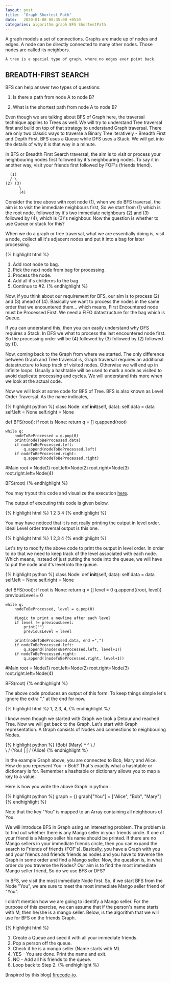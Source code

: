 ```yaml
---
layout: post
title:  "Graph Shortest Path"
date:   2020-01-08 08:35:00 +0530
categories: algorithm graph BFS ShortestPath
---
```

A graph models a set of connections. Graphs are made up of nodes and edges. A node can be directly connected to many other nodes. Those nodes are called its neighbors. 

`A tree is a special type of graph, where no edges ever point back.`

## BREADTH-FIRST SEARCH

BFS can help answer two types of questions:

1. Is there a path from node A to node B?

2. What is the shortest path from node A to node B?

Even though we are talking about BFS of Graph here, the traversal technique applies to Trees as well. We will try to understand Tree traversal first and build on top of that strategy to understand Graph traversal. There are only two classic ways to traverse a Binary Tree iteratively - Breadth First and Depth First. BFS uses a Queue while DFS uses a Stack. We will get into the details of why it is that way in a minute.

In BFS or Breadth First Search traversal, the aim is to visit or process your neighbouring nodes first followed by it's neighbouring nodes. To say it in another way, visit your friends first followed by FOF's (friends friend).

	  (1)
	  / \
	(2) (3)
          \
          (4)

Consider the tree above with root node (1), when we do BFS traversal, the aim is to visit the immediate neighbours first, So we start from (1) which is the root node, followed by it's two immediate neighbours (2) and (3) followed by (4), which is (3)'s neighbour. Now the question is whether to use Queue or stack for this?

When we do a graph or tree traversal, what we are essentially doing is, visit a node, collect all it's adjacent nodes and put it into a bag for later processing. 

{% highlight html %}
1. Add root node to bag.
2. Pick the next node from bag for processing.
3. Process the node.
3. Add all it's childerns to the bag.
4. Continue to #2.
{% endhighlight %}

Now, if you think about our requirement for BFS, our aim is to process (2) and (3) ahead of (4). Basically we want to process the nodes in the same order that we encountered them... which means, First Encountered node must be Processed First. We need a FIFO datastructure for the bag which is Queue.

If you can understand this, then you can easily understand why DFS requires a Stack. In DFS we what to process the last encountered node first. So the processing order will be (4) followed by (3) followed by (2) followed by (1).

Now, coming back to the Graph from where we started. The only difference between Graph and Tree traversal is, Graph traversal requires an additional datastructure to keep track of visited nodes. Otherwise we will end up in infinite loops. Usually a hashtable will be used to mark a node as visited to avoid duplicate processing and cycles. We will understand this more when we look at the actual code.

Now we will look at some code for BFS of Tree. BFS is also known as Level Order Traversal. As the name indicates, 

{% highlight python %}
class Node:
    def __init__(self, data):
        self.data = data
        self.left = None
        self.right = None
        
def BFS(root):
    if root is None:
        return
    q = []
    q.append(root)
    
    while q:
        nodeToBeProcessed = q.pop(0)
        print(nodeToBeProcessed.data)
        if nodeToBeProcessed.left:
            q.append(nodeToBeProcessed.left)
        if nodeToBeProcessed.right:    
            q.append(nodeToBeProcessed.right)

#Main
root = Node(1)
root.left=Node(2)
root.right=Node(3)
root.right.left=Node(4)

BFS(root)
{% endhighlight %}

You may tryout this code and visualize the execution [here][python-tutor].

The output of executing this code is given below. 

{% highlight html %}
1
2
3
4
{% endhighlight %}

You may have noticed that it is not really printing the output in level order. Ideal Level order traversal output is this one.

{% highlight html %}
1
2,3
4
{% endhighlight %}

Let's try to modify the above code to print the output in level order. In order to do that we need to keep track of the level associated with each node. Which means, instead of just putting the node into the queue, we will have to put the node and it's level into the queue.

{% highlight python %}
class Node:
    def __init__(self, data):
        self.data = data
        self.left = None
        self.right = None
        
def BFS(root):
    if root is None:
        return
    q = []
    level = 0
    q.append((root, level))
    previousLevel = 0
    
    while q:
        nodeToBeProcessed, level = q.pop(0)
        
        #Logic to print a newline after each level
        if level != previousLevel:
            print("")
            previousLevel = level
            
        print(nodeToBeProcessed.data, end =",")
        if nodeToBeProcessed.left:
            q.append((nodeToBeProcessed.left, level+1))
        if nodeToBeProcessed.right:    
            q.append((nodeToBeProcessed.right, level+1))

#Main
root = Node(1)
root.left=Node(2)
root.right=Node(3)
root.right.left=Node(4)

BFS(root)
{% endhighlight %}

The above code produces an output of this form. To keep things simple let's ignore the extra "," at the end for now.

{% highlight html %}
1,
2,3,
4,
{% endhighlight %}

I know even though we started with Graph we took a Detour and reached Tree. Now we will get back to the Graph. Let's start with Graph representation. A Graph consists of Nodes and connections to neighbouring Nodes.
     
{% highlight python %}
 (Bob)     (Mary)
      ^     ^
       \   /  
        \ /
       (You)
         |
         |
         \/
       (Alice)
{% endhighlight %} 

In the example Graph above, you are connected to Bob, Mary and Alice. How do you represent You -> Bob? That's exactly what a hashtable or dictionary is for. Remember a hashtable or dictionary allows you to map a key to a value.

Here is how you write the above Graph in python :

{% highlight python %}
graph = {}
graph["You"] = ["Alice", "Bob", "Mary"]
{% endhighlight %}       

Note that the key "You" is mapped to an Array containing all neighbours of You.

We will introduce BFS in Graph using an interesting problem. The problem is to find out whether there is any Mango seller in your friends circle. If one of your friend is a Mango seller his name should be printed. If there are no Mango sellers in your immediate friends circle, then you can expand the search to Friends of friends (FOF's). Basically, you have a Graph with you and your friends and friends friends as nodes and you have to traverse the Graph in some order and find a Mango seller. Now, the question is, in what order do you traverse the Nodes? Our aim is to find the most immediate Mango seller friend, So do we use BFS or DFS?

In BFS, we visit the most immediate Node first. So, if we start BFS from the Node "You", we are sure to meet the most immediate Mango seller friend of "You".

I didn't mention how we are going to identify a Mango seller. For the purpose of this exercise, we can assume that if the person's name starts with M, then he/she is a mango seller. Below, is the algorithm that we will use for BFS on the friends Graph.

{% highlight html %}
1. Create a Queue and seed it with all your immediate friends.
2. Pop a person off the queue.
3. Check if he is a mango seller (Name starts with M).
4. YES - You are done. Print the name and exit.
5. NO - Add all his friends to the queue.
6. Loop back to Step 2.
{% endhighlight %}


[Inspired by this blog] [firecode-io].

[firecode-io]: https://www.firecode.io/blog/7-java-problem-of-the-week---minimum-depth-of-a-tree

[python-tutor]: http://www.pythontutor.com/live.html#code=class%20Node%3A%0A%20%20%20%20def%20__init__%28self,%20data%29%3A%0A%20%20%20%20%20%20%20%20self.data%20%3D%20data%0A%20%20%20%20%20%20%20%20self.left%20%3D%20None%0A%20%20%20%20%20%20%20%20self.right%20%3D%20None%0A%20%20%20%20%20%20%20%20%0Adef%20BFS%28root%29%3A%0A%20%20%20%20if%20root%20is%20None%3A%0A%20%20%20%20%20%20%20%20return%0A%20%20%20%20q%20%3D%20%5B%5D%0A%20%20%20%20q.append%28root%29%0A%20%20%20%20%0A%20%20%20%20while%20q%3A%0A%20%20%20%20%20%20%20%20nodeToBeProcessed%20%3D%20q.pop%280%29%0A%20%20%20%20%20%20%20%20print%28nodeToBeProcessed.data%29%0A%20%20%20%20%20%20%20%20if%20nodeToBeProcessed.left%3A%0A%20%20%20%20%20%20%20%20%20%20%20%20q.append%28nodeToBeProcessed.left%29%0A%20%20%20%20%20%20%20%20if%20nodeToBeProcessed.right%3A%20%20%20%20%0A%20%20%20%20%20%20%20%20%20%20%20%20q.append%28nodeToBeProcessed.right%29%0A%0A%23Main%0Aroot%20%3D%20Node%281%29%0Aroot.left%3DNode%282%29%0Aroot.right%3DNode%283%29%0Aroot.right.left%3DNode%284%29%0A%0ABFS%28root%29&cumulative=false&curInstr=56&heapPrimitives=nevernest&mode=display&origin=opt-live.js&py=3&rawInputLstJSON=%5B%5D&textReferences=false